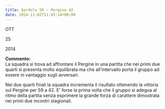 ```yaml
---
title: Gardolo 59 – Pergine 42
date: 2014-11-02T11:43:14+00:00
---
```

OTT

25

2014

**Commento:**  
La squadra si trova ad affrontare il Pergine in una partita che nei primi due quarti si presenta molto equilibrata ma che all'intervallo porta il gruppo ad essere in vantaggio sugli avversari.

Nei due quarti finali la squadra incrementa il risultato ottenendo la vittoria sul Pergine per 59 a 42. E' forse la prima volta che il gruppo si adegua al ritmo della partita senza esprimere la grande forza di carattere dimostrata nei primi due incontri stagionali.